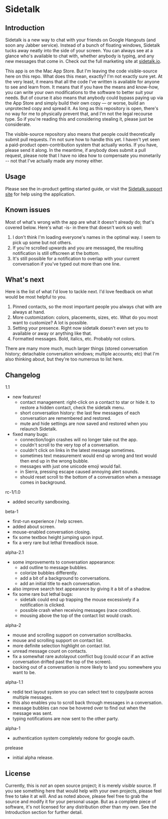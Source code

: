 Sidetalk
========

Introduction
------------

Sidetalk is a new way to chat with your friends on Google Hangouts (and soon any Jabber service). Instead of a bunch of floating windows, Sidetalk tucks away neatly into the side of your screen. You can always see at a glance who's available to chat with, whether anybody is typing, and any new messages that come in. Check out the full marketing site at [sidetalk.io](http://sidetalk.io).

This app is on the Mac App Store. But I'm leaving the code visible-source here on this repo. What does this mean, exactly? I'm not exactly sure yet. At the very least, it means that all the code I've written is available for anyone to see and learn from. It means that if you have the means and know-how, you can write your own modifications to the software to better suit your needs. But of course it also means that anybody could bypass paying up via the App Store and simply build their own copy — or worse, build an unprotected copy and spread it. As long as this repository is open, there's no way for me to physically prevent that, and I'm not the legal recourse type. So if you're reading this and considering stealing it, please just be considerate.

The visible-source repository also means that people could theoretically submit pull requests. I'm not sure how to handle this yet. I haven't yet seen a paid-product open-contribution system that actually works. If you have, please send it along. In the meantime, if anybody does submit a pull request, please note that I have no idea how to compensate you monetarily -- not that I've actually made any money either.

Usage
-----

Please see the in-product getting started guide, or visit the [Sidetalk support site](https://sidetalk.freshdesk.com) for help using the application.

Known issues
------------

Most of what's wrong with the app are what it doesn't already do; that's covered below. Here's what -is- in there that doesn't work so well:

1. I don't think I'm loading everyone's names in the optimal way. I seem to pick up some but not others.
2. If you're scrolled upwards and you are messaged, the resulting notification is still offscreen at the bottom.
3. It's still possible for a notification to overlap with your current conversation if you've typed out more than one line.

What's next
-----------

Here is the list of what I'd love to tackle next. I'd love feedback on what would be most helpful to you.

1. Pinned contacts, so the most important people you always chat with are always at hand.
2. More customization: colors, placements, sizes, etc. What do you most want to customize? A lot is possible.
3. Setting your presence. Right now sidetalk doesn't even set you to available or away or anything like that.
4. Formatted messages. Bold, italics, etc. Probably not colors.

There are many more much, much larger things (stored conversation history; detachable conversation windows; multiple accounts; etc) that I'm also thinking about, but they're too numerous to list here.

Changelog
---------

1.1
* new features!
  * contact management: right-click on a contact to star or hide it. to restore a hidden contact, check the sidetalk menu.
  * short conversation history: the last few messages of each conversation are remembered and restored.
  * mute and hide settings are now saved and restored when you relaunch Sidetalk.
* fixed many bugs:
  * connection/login crashes will no longer take out the app.
  * couldn't scroll to the very top of a conversation.
  * couldn't click on links in the latest message sometimes.
  * sometimes text measurement would end up wrong and text would then end up in the wrong bubble.
  * messages with just one unicode emoji would fail.
  * in Sierra, pressing escape caused annoying alert sounds.
  * should reset scroll to the bottom of a conversation when a message comes in background.

rc-1/1.0
* added security sandboxing.

beta-1
* first-run experience / help screen.
* added about screen.
* mouse-enabled conversation closing.
* fix some textbox height jumping upon input.
* fix a very rare but lethal threadlock issue.

alpha-2.1
* some improvements to conversation appearance:
  * add outline to message bubbles.
  * colorize bubbles differently.
  * add a bit of a background to conversations.
  * add an initial title to each conversation.
* also improve search text appearance by giving it a bit of a shadow.
* fix some rare but lethal bugs:
  * sidetalk could end up trapping the mouse excessively if a notification is clicked.
  * possible crash when receiving messages (race condition).
  * mousing above the top of the contact list would crash.

alpha-2
* mouse and scrolling support on conversation scrollbacks.
* mouse and scrolling support on contact list.
* more definite selection highlight on contact list.
* unread message count on contacts.
* fix a somewhat rare autolayout conflict bug (could occur if an active conversation drifted past the top of the screen).
* backing out of a conversation is more likely to land you somewhere you want to be.

alpha-1.1
* redid text layout system so you can select text to copy/paste across multiple messages.
* this also enables you to scroll back through messages in a conversation.
* message bubbles can now be hovered over to find out when the message was sent.
* typing notifications are now sent to the other party.

alpha-1
* authentication system completely redone for google oauth.

prelease
* initial alpha release.

License
-------

Currently, this is *not* an open source project; it is merely *visible* source. If you see something here that would help with your own projects, please feel free to take it at will. And as noted above, please feel free to grab the source and modify it for your personal usage. But as a complete piece of software, it's not licensed for any distribution other than my own. See the Introduction section for further detail.

